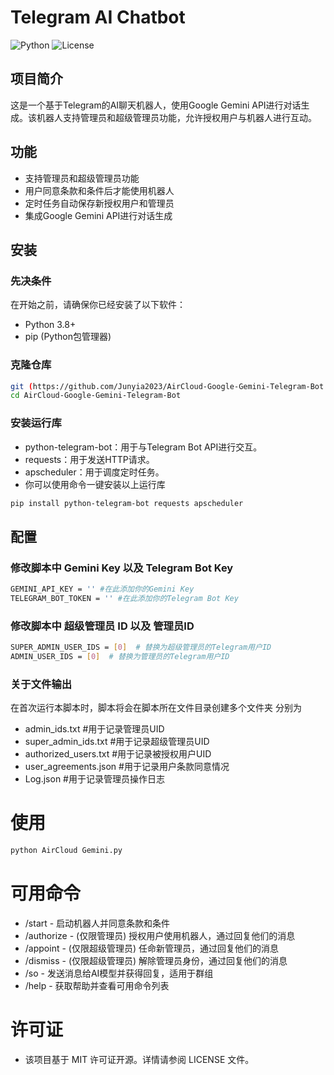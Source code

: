 # Telegram AI Chatbot

![Python](https://img.shields.io/badge/Python-3.8%2B-blue)
![License](https://img.shields.io/badge/License-MIT-green)

## 项目简介

这是一个基于Telegram的AI聊天机器人，使用Google Gemini API进行对话生成。该机器人支持管理员和超级管理员功能，允许授权用户与机器人进行互动。


## 功能

- 支持管理员和超级管理员功能
- 用户同意条款和条件后才能使用机器人
- 定时任务自动保存新授权用户和管理员
- 集成Google Gemini API进行对话生成

## 安装

### 先决条件

在开始之前，请确保你已经安装了以下软件：

- Python 3.8+
- pip (Python包管理器)

### 克隆仓库

```bash
git (https://github.com/Junyia2023/AirCloud-Google-Gemini-Telegram-Bot.git)
cd AirCloud-Google-Gemini-Telegram-Bot
```

### 安装运行库

- python-telegram-bot：用于与Telegram Bot API进行交互。
- requests：用于发送HTTP请求。
- apscheduler：用于调度定时任务。
- 你可以使用命令一键安装以上运行库
```bash
pip install python-telegram-bot requests apscheduler
```


## 配置

### 修改脚本中 Gemini Key 以及 Telegram Bot Key

```bash
GEMINI_API_KEY = '' #在此添加你的Gemini Key
TELEGRAM_BOT_TOKEN = '' #在此添加你的Telegram Bot Key
```
### 修改脚本中 超级管理员 ID 以及 管理员ID

```bash
SUPER_ADMIN_USER_IDS = [0]  # 替换为超级管理员的Telegram用户ID
ADMIN_USER_IDS = [0]  # 替换为管理员的Telegram用户ID
```

### 关于文件输出

在首次运行本脚本时，脚本将会在脚本所在文件目录创建多个文件夹 分别为
- admin_ids.txt #用于记录管理员UID
- super_admin_ids.txt #用于记录超级管理员UID
- authorized_users.txt #用于记录被授权用户UID
- user_agreements.json #用于记录用户条款同意情况
- Log.json #用于记录管理员操作日志

# 使用

```bash
python AirCloud Gemini.py
```

# 可用命令

- /start - 启动机器人并同意条款和条件
- /authorize - (仅限管理员) 授权用户使用机器人，通过回复他们的消息
- /appoint - (仅限超级管理员) 任命新管理员，通过回复他们的消息
- /dismiss - (仅限超级管理员) 解除管理员身份，通过回复他们的消息
- /so - 发送消息给AI模型并获得回复，适用于群组
- /help - 获取帮助并查看可用命令列表

# 许可证

- 该项目基于 MIT 许可证开源。详情请参阅 LICENSE 文件。


